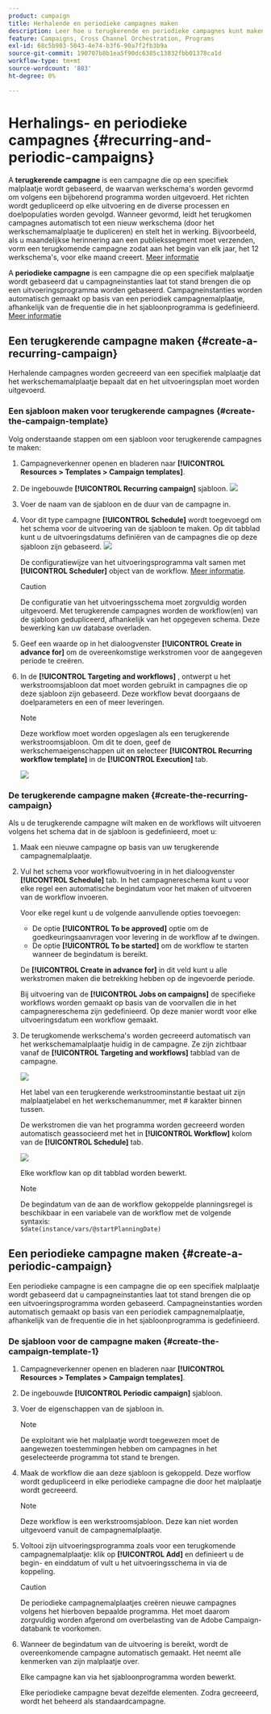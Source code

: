 ```yaml
---
product: campaign
title: Herhalende en periodieke campagnes maken
description: Leer hoe u terugkerende en periodieke campagnes kunt maken en uitvoeren
feature: Campaigns, Cross Channel Orchestration, Programs
exl-id: 68c5b903-5043-4e74-b3f6-90a7f2fb3b9a
source-git-commit: 190707b8b1ea5f90dc6385c13832fbb01378ca1d
workflow-type: tm+mt
source-wordcount: '803'
ht-degree: 0%

---
```


# Herhalings- en periodieke campagnes {#recurring-and-periodic-campaigns}

A **terugkerende campagne** is een campagne die op een specifiek malplaatje wordt gebaseerd, de waarvan werkschema&#39;s worden gevormd om volgens een bijbehorend programma worden uitgevoerd. Het richten wordt gedupliceerd op elke uitvoering en de diverse processen en doelpopulaties worden gevolgd.  Wanneer gevormd, leidt het terugkomen campagnes automatisch tot een nieuw werkschema (door het werkschemamalplaatje te dupliceren) en stelt het in werking. Bijvoorbeeld, als u maandelijkse herinnering aan een publiekssegment moet verzenden, vorm een terugkomende campagne zodat aan het begin van elk jaar, het 12 werkschema&#39;s, voor elke maand creeert. [Meer informatie](#create-a-recurring-campaign)

A **periodieke campagne** is een campagne die op een specifiek malplaatje wordt gebaseerd dat u campagneinstanties laat tot stand brengen die op een uitvoeringsprogramma worden gebaseerd. Campagneinstanties worden automatisch gemaakt op basis van een periodiek campagnemalplaatje, afhankelijk van de frequentie die in het sjabloonprogramma is gedefinieerd. [Meer informatie](#create-a-periodic-campaign)

## Een terugkerende campagne maken {#create-a-recurring-campaign}

Herhalende campagnes worden gecreeerd van een specifiek malplaatje dat het werkschemamalplaatje bepaalt dat en het uitvoeringsplan moet worden uitgevoerd.

### Een sjabloon maken voor terugkerende campagnes {#create-the-campaign-template}

Volg onderstaande stappen om een sjabloon voor terugkerende campagnes te maken:

1. Campagneverkenner openen en bladeren naar **[!UICONTROL Resources > Templates > Campaign templates]**.
1. De ingebouwde **[!UICONTROL Recurring campaign]** sjabloon.
   ![](assets/recurring-campaign-duplicate.png)
1. Voer de naam van de sjabloon en de duur van de campagne in.
1. Voor dit type campagne **[!UICONTROL Schedule]** wordt toegevoegd om het schema voor de uitvoering van de sjabloon te maken. Op dit tabblad kunt u de uitvoeringsdatums definiëren van de campagnes die op deze sjabloon zijn gebaseerd.
   ![](assets/recurring-campaign-schedule.png)

   De configuratiewijze van het uitvoeringsprogramma valt samen met **[!UICONTROL Scheduler]** object van de workflow. [Meer informatie](../workflow/scheduler.md).

   >[!CAUTION]
   >
   >De configuratie van het uitvoeringsschema moet zorgvuldig worden uitgevoerd. Met terugkerende campagnes worden de workflow(en) van de sjabloon gedupliceerd, afhankelijk van het opgegeven schema. Deze bewerking kan uw database overladen.

1. Geef een waarde op in het dialoogvenster **[!UICONTROL Create in advance for]** om de overeenkomstige werkstromen voor de aangegeven periode te creëren.
1. In de **[!UICONTROL Targeting and workflows]** , ontwerpt u het werkstroomsjabloon dat moet worden gebruikt in campagnes die op deze sjabloon zijn gebaseerd. Deze workflow bevat doorgaans de doelparameters en een of meer leveringen.

   >[!NOTE]
   >
   >Deze workflow moet worden opgeslagen als een terugkerende werkstroomsjabloon. Om dit te doen, geef de werkschemaeigenschappen uit en selecteer **[!UICONTROL Recurring workflow template]** in de **[!UICONTROL Execution]** tab.

   ![](assets/recurring-campaign-wf-properties.png)

### De terugkerende campagne maken {#create-the-recurring-campaign}

Als u de terugkerende campagne wilt maken en de workflows wilt uitvoeren volgens het schema dat in de sjabloon is gedefinieerd, moet u:

1. Maak een nieuwe campagne op basis van uw terugkerende campagnemalplaatje.
1. Vul het schema voor workflowuitvoering in in het dialoogvenster **[!UICONTROL Schedule]** tab. In het campagnereschema kunt u voor elke regel een automatische begindatum voor het maken of uitvoeren van de workflow invoeren.

   Voor elke regel kunt u de volgende aanvullende opties toevoegen:

   * De optie **[!UICONTROL To be approved]** optie om de goedkeuringsaanvragen voor levering in de workflow af te dwingen.
   * De optie **[!UICONTROL To be started]** om de workflow te starten wanneer de begindatum is bereikt.

   De **[!UICONTROL Create in advance for]** in dit veld kunt u alle werkstromen maken die betrekking hebben op de ingevoerde periode.

   Bij uitvoering van de **[!UICONTROL Jobs on campaigns]** de specifieke workflows worden gemaakt op basis van de voorvallen die in het campagnereschema zijn gedefinieerd. Op deze manier wordt voor elke uitvoeringsdatum een workflow gemaakt.

1. De terugkomende werkschema&#39;s worden gecreeerd automatisch van het werkschemamalplaatje huidig in de campagne. Ze zijn zichtbaar vanaf de **[!UICONTROL Targeting and workflows]** tabblad van de campagne.

   ![](assets/recurring-wf-created.png)

   Het label van een terugkerende werkstroominstantie bestaat uit zijn malplaatjelabel en het werkschemanummer, met # karakter binnen tussen.

   De werkstromen die van het programma worden gecreeerd worden automatisch geassocieerd met het in **[!UICONTROL Workflow]** kolom van de **[!UICONTROL Schedule]** tab.

   ![](assets/recurring-wf-schedule-executed.png)

   Elke workflow kan op dit tabblad worden bewerkt.

   >[!NOTE]
   >
   >De begindatum van de aan de workflow gekoppelde planningsregel is beschikbaar in een variabele van de workflow met de volgende syntaxis:\
   >`$date(instance/vars/@startPlanningDate)`

## Een periodieke campagne maken {#create-a-periodic-campaign}

Een periodieke campagne is een campagne die op een specifiek malplaatje wordt gebaseerd dat u campagneinstanties laat tot stand brengen die op een uitvoeringsprogramma worden gebaseerd. Campagneinstanties worden automatisch gemaakt op basis van een periodiek campagnemalplaatje, afhankelijk van de frequentie die in het sjabloonprogramma is gedefinieerd.

### De sjabloon voor de campagne maken {#create-the-campaign-template-1}

1. Campagneverkenner openen en bladeren naar **[!UICONTROL Resources > Templates > Campaign templates]**.
1. De ingebouwde **[!UICONTROL Periodic campaign]** sjabloon.
1. Voer de eigenschappen van de sjabloon in.

   >[!NOTE]
   >
   >De exploitant wie het malplaatje wordt toegewezen moet de aangewezen toestemmingen hebben om campagnes in het geselecteerde programma tot stand te brengen.

1. Maak de workflow die aan deze sjabloon is gekoppeld. Deze worflow wordt gedupliceerd in elke periodieke campagne die door het malplaatje wordt gecreeerd.

   >[!NOTE]
   >
   >Deze workflow is een werkstroomsjabloon. Deze kan niet worden uitgevoerd vanuit de campagnemalplaatje.

1. Voltooi zijn uitvoeringsprogramma zoals voor een terugkomende campagnemalplaatje: klik op **[!UICONTROL Add]** en definieert u de begin- en einddatum of vult u het uitvoeringsschema in via de koppeling.

   >[!CAUTION]
   >
   >De periodieke campagnemalplaatjes creëren nieuwe campagnes volgens het hierboven bepaalde programma. Het moet daarom zorgvuldig worden afgerond om overbelasting van de Adobe Campaign-databank te voorkomen.

1. Wanneer de begindatum van de uitvoering is bereikt, wordt de overeenkomende campagne automatisch gemaakt. Het neemt alle kenmerken van zijn malplaatje over.

   Elke campagne kan via het sjabloonprogramma worden bewerkt.

   Elke periodieke campagne bevat dezelfde elementen. Zodra gecreeerd, wordt het beheerd als standaardcampagne.

